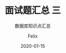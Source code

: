 ---
layout:     post
title:      "面试题汇总 三"
subtitle:   "数据库知识点汇总"
date:       2020-01-15
author:     "Felix"
header-img: "img/in-post/2020-01-15-Database/bg.jpg"
catalog: true
tags:
   - 数据库
---
